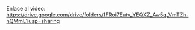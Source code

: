 Enlace al video: https://drive.google.com/drive/folders/1FRoi7Eutv_YEQXZ_Aw5q_VmTZh-nQMmL?usp=sharing
